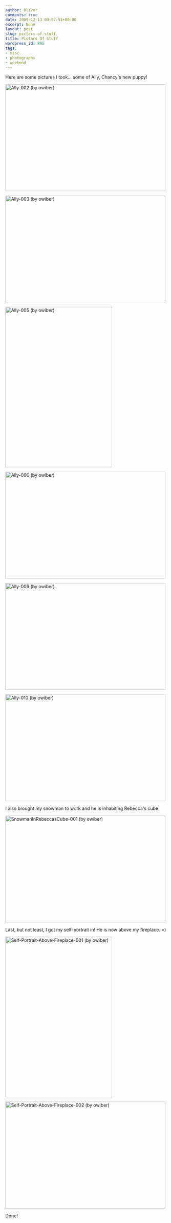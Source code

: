```yaml
---
author: Oliver
comments: true
date: 2009-12-13 03:57:51+00:00
excerpt: None
layout: post
slug: pictars-of-stuff
title: Pictars Of Stuff
wordpress_id: 895
tags:
- misc
- photographs
- weekend
---
```


Here are some pictures I took... some of Ally, Chancy's new puppy!

<a href="http://www.flickr.com/photos/owiber/4180591160/" title="Ally-002 (by owiber)"><img src="http://farm5.static.flickr.com/4009/4180591160_8c1fc222a2.jpg" title="Ally-002 (by owiber)" alt="Ally-002 (by owiber)" width="500" height="333" /></a>

<a href="http://www.flickr.com/photos/owiber/4180592790/" title="Ally-003 (by owiber)"><img src="http://farm3.static.flickr.com/2560/4180592790_7749cecccf.jpg" title="Ally-003 (by owiber)" alt="Ally-003 (by owiber)" width="500" height="333" /></a>

<a href="http://www.flickr.com/photos/owiber/4179834365/" title="Ally-005 (by owiber)"><img src="http://farm3.static.flickr.com/2757/4179834365_12938fa4ba.jpg" title="Ally-005 (by owiber)" alt="Ally-005 (by owiber)" width="333" height="500" /></a>

<a href="http://www.flickr.com/photos/owiber/4180597122/" title="Ally-006 (by owiber)"><img src="http://farm3.static.flickr.com/2760/4180597122_d793fbdddf.jpg" title="Ally-006 (by owiber)" alt="Ally-006 (by owiber)" width="500" height="333" /></a>

<a href="http://www.flickr.com/photos/owiber/4179840051/" title="Ally-009 (by owiber)"><img src="http://farm5.static.flickr.com/4037/4179840051_c0a0d6afa0.jpg" title="Ally-009 (by owiber)" alt="Ally-009 (by owiber)" width="500" height="333" /></a>

<a href="http://www.flickr.com/photos/owiber/4179841413/" title="Ally-010 (by owiber)"><img src="http://farm3.static.flickr.com/2652/4179841413_96c8706ec2.jpg" title="Ally-010 (by owiber)" alt="Ally-010 (by owiber)" width="500" height="333" /></a>

I also brought my snowman to work and he is inhabiting Rebecca's cube:

<a href="http://www.flickr.com/photos/owiber/4168783115/" title="SnowmanInRebeccasCube-001 (by owiber)"><img src="http://farm3.static.flickr.com/2531/4168783115_8cf42ccda3.jpg" title="SnowmanInRebeccasCube-001 (by owiber)" alt="SnowmanInRebeccasCube-001 (by owiber)" width="500" height="333" /></a>

Last, but not least, I got my self-portrait in!  He is now above my fireplace. =)

<a href="http://www.flickr.com/photos/owiber/4179842469/" title="Self-Portrait-Above-Fireplace-001 (by owiber)"><img src="http://farm3.static.flickr.com/2773/4179842469_40c919874e.jpg" title="Self-Portrait-Above-Fireplace-001 (by owiber)" alt="Self-Portrait-Above-Fireplace-001 (by owiber)" width="333" height="500" /></a>

<a href="http://www.flickr.com/photos/owiber/4179843609/" title="Self-Portrait-Above-Fireplace-002 (by owiber)"><img src="http://farm5.static.flickr.com/4012/4179843609_4c9ce158af.jpg" title="Self-Portrait-Above-Fireplace-002 (by owiber)" alt="Self-Portrait-Above-Fireplace-002 (by owiber)" width="500" height="333" /></a>

Done!